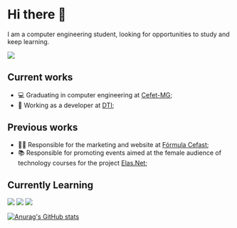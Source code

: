 # Hi there 👋
I am a computer engineering student, looking for opportunities to study and keep learning.

[<img src="https://img.shields.io/badge/LinkedIn-0077B5?style=for-the-badge&logo=linkedin&logoColor=white" />](https://www.linkedin.com/in/ana-julia-velasque-rodrigues-a10710175/)
## Current works
- 💻 Graduating in computer engineering at [Cefet-MG](https://cefetmg.br);
- 🔭 Working as a developer at [DTI](https://dtidigital.com.br);

## Previous works
- 👩‍💻 Responsible for the marketing and website at [Fórmula Cefast](https://formulacefast.com);
- 📚 Responsible for promoting events aimed at the female audience of technology courses for the project [Elas.Net](https://www.instagram.com/elasnetcefetmg/);

## Currently Learning
<img src="https://img.shields.io/badge/Angular-DD0031?style=for-the-badge&logo=angular&logoColor=white" /> <img src="https://img.shields.io/badge/HTML5-E34F26?style=for-the-badge&logo=html5&logoColor=white" /> <img src="https://img.shields.io/badge/JavaScript-323330?style=for-the-badge&logo=javascript&logoColor=F7DF1E"/>

[![Anurag's GitHub stats](https://github-readme-stats.vercel.app/api?username=anajvelasque&show_icons=true&theme=onedark)](https://github.com/anuraghazra/github-readme-stats)
<!--
**anajvelasque/anajvelasque** is a ✨ _special_ ✨ repository because its `README.md` (this file) appears on your GitHub profile.

Here are some ideas to get you started:

- 🔭 I’m currently working on ...
- 🌱 I’m currently learning ...
- 👯 I’m looking to collaborate on ...
- 🤔 I’m looking for help with ...
- 💬 Ask me about ...
- 📫 How to reach me: ...
- 😄 Pronouns: ...
- ⚡ Fun fact: ...
-->
